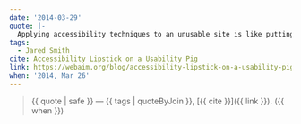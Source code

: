 ```yaml
---
date: '2014-03-29'
quote: |-
  Applying accessibility techniques to an unusable site is like putting lipstick on a pig. No matter how much you apply, it will always be a pig.
tags:
  - Jared Smith
cite: Accessibility Lipstick on a Usability Pig
link: https://webaim.org/blog/accessibility-lipstick-on-a-usability-pig/
when: '2014, Mar 26'
---
```


> {{ quote | safe }}
> — {{ tags | quoteByJoin }}, [{{ cite }}]({{ link }}). ({{ when }})

